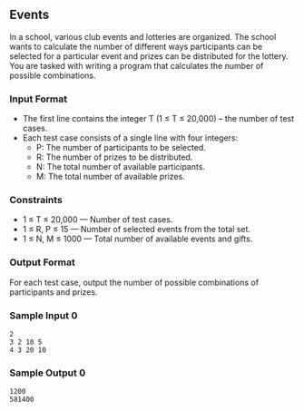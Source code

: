 ## Events

In a school, various club events and lotteries are organized. The school wants to calculate the number of different ways participants can be selected for a particular event and prizes can be distributed for the lottery. You are tasked with writing a program that calculates the number of possible combinations.

### Input Format

- The first line contains the integer T (1 ≤ T ≤ 20,000) – the number of test cases.
- Each test case consists of a single line with four integers:
  - P: The number of participants to be selected.
  - R: The number of prizes to be distributed.
  - N: The total number of available participants.
  - M: The total number of available prizes.

### Constraints

- 1 ≤ T ≤ 20,000 — Number of test cases.
- 1 ≤ R, P ≤ 15 — Number of selected events from the total set.
- 1 ≤ N, M ≤ 1000 — Total number of available events and gifts.

### Output Format

For each test case, output the number of possible combinations of participants and prizes.

### Sample Input 0

```
2 
3 2 10 5 
4 3 20 10 
```

### Sample Output 0

```
1200
581400
```
